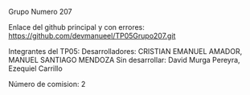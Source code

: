 Grupo Numero 207 

Enlace del github principal y con errores: https://github.com/devmanueel/TP05Grupo207.git

Integrantes del TP05:
	Desarrolladores:
	  CRISTIAN EMANUEL AMADOR, MANUEL SANTIAGO MENDOZA
   	Sin desarrollar:
	 David Murga Pereyra, Ezequiel Carrillo
  
Número de comision: 2

